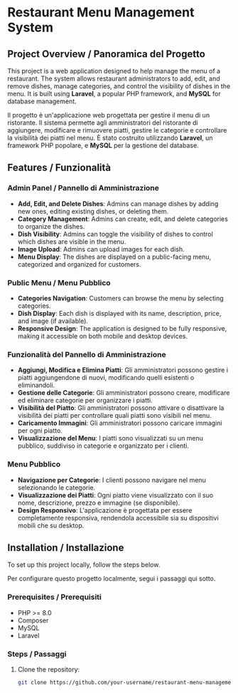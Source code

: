 # Restaurant Menu Management System

## Project Overview / Panoramica del Progetto

This project is a web application designed to help manage the menu of a restaurant. The system allows restaurant administrators to add, edit, and remove dishes, manage categories, and control the visibility of dishes in the menu. It is built using **Laravel**, a popular PHP framework, and **MySQL** for database management.

Il progetto è un'applicazione web progettata per gestire il menu di un ristorante. Il sistema permette agli amministratori del ristorante di aggiungere, modificare e rimuovere piatti, gestire le categorie e controllare la visibilità dei piatti nel menu. È stato costruito utilizzando **Laravel**, un framework PHP popolare, e **MySQL** per la gestione del database.

## Features / Funzionalità

### Admin Panel / Pannello di Amministrazione

- **Add, Edit, and Delete Dishes**: Admins can manage dishes by adding new ones, editing existing dishes, or deleting them.
- **Category Management**: Admins can create, edit, and delete categories to organize the dishes.
- **Dish Visibility**: Admins can toggle the visibility of dishes to control which dishes are visible in the menu.
- **Image Upload**: Admins can upload images for each dish.
- **Menu Display**: The dishes are displayed on a public-facing menu, categorized and organized for customers.

### Public Menu / Menu Pubblico

- **Categories Navigation**: Customers can browse the menu by selecting categories.
- **Dish Display**: Each dish is displayed with its name, description, price, and image (if available).
- **Responsive Design**: The application is designed to be fully responsive, making it accessible on both mobile and desktop devices.

### Funzionalità del Pannello di Amministrazione

- **Aggiungi, Modifica e Elimina Piatti**: Gli amministratori possono gestire i piatti aggiungendone di nuovi, modificando quelli esistenti o eliminandoli.
- **Gestione delle Categorie**: Gli amministratori possono creare, modificare ed eliminare categorie per organizzare i piatti.
- **Visibilità del Piatto**: Gli amministratori possono attivare o disattivare la visibilità dei piatti per controllare quali piatti sono visibili nel menu.
- **Caricamento Immagini**: Gli amministratori possono caricare immagini per ogni piatto.
- **Visualizzazione del Menu**: I piatti sono visualizzati su un menu pubblico, suddiviso in categorie e organizzato per i clienti.

### Menu Pubblico

- **Navigazione per Categorie**: I clienti possono navigare nel menu selezionando le categorie.
- **Visualizzazione dei Piatti**: Ogni piatto viene visualizzato con il suo nome, descrizione, prezzo e immagine (se disponibile).
- **Design Responsivo**: L'applicazione è progettata per essere completamente responsiva, rendendola accessibile sia su dispositivi mobili che su desktop.

## Installation / Installazione

To set up this project locally, follow the steps below.

Per configurare questo progetto localmente, segui i passaggi qui sotto.

### Prerequisites / Prerequisiti

- PHP >= 8.0
- Composer
- MySQL
- Laravel

### Steps / Passaggi

1. Clone the repository:
   ```bash
   git clone https://github.com/your-username/restaurant-menu-management.git
